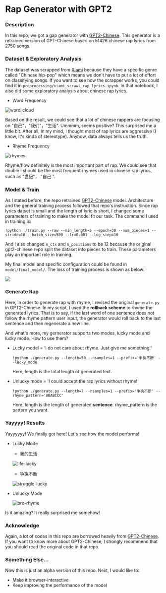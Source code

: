 # Rap Generator with GPT2

### Description

In this repo, we got a gap generator with [GPT2-Chinese](https://github.com/Morizeyao/GPT2-Chinese). This generator is a retrained version of GPT-Chinese based on 51426 chinese rap lyrics from 2750 songs.

### Dataset & Exploratory Analysis

The dataset was scrapped from [Xiami](www.xiami.com) because they have a specific genre called "Chinese hip-pop" which means we don't have to put a lot of effort on classifying songs. If you want to see how the scrapper works, you could find it in `preprocessing/xiami_scrawl_rap_lyrics.ipynb`. In that notebook, I also did some exploratory analysis about chinese rap lyrics. 

* Word Frequency  

![word_cloud](./figs/word_cloud.png)

 Based on the result, we could see that a lot of chinese rappers are focusing on "自己"，"我们"，"生活". Ummmm, seems positive? This surprised me a little bit. After all, in my mind, I thought most of rap lyrics are aggressive (I know, it's kinda of stereotype). Anyhow, data always tells us the truth. 

*  Rhyme Frequency

![rhymes](./figs/rhymes.jpg)

Rhyme/flow definitely is the most important part of rap. We could see that double i should be the most frequent rhymes used in chinese rap lyrics, such as "世纪"， "自己 ".

### Model & Train 

As I stated before, the repo retrained [GPT2-Chinese](https://github.com/Morizeyao/GPT2-Chinese) model. Architecture and the general training process followed that repo's instruction. Since rap lyrics datset is small and the length of lyric is short, I changed some parameters of training to make the model fit our task. The command I used in training is:

```shell
!python ./train.py --raw --min_length=5 --epoch=30 --num_pieces=1 --stride=10 --batch_size=500 --lr=0.001 --log_step=10
```

And I also changed `n_ctx` and `n_positions` to be 12 because the original gpt2-chinese repo split the dataset into pieces to train. These parameters play an important role in training. 

My final model and specific configuration could be found in `model/final_model/`. The loss of training process is shown as below:

![](./figs/loss.png)

 ### Generate Rap

Here, in order to generate rap with rhyme, I revised the original `generate.py` in GPT2-Chinese. In my script, I used the **rollback scheme** to rhyme the generated lyrics. That is to say, if the last word of one sentence does not follow the rhyme pattern user input, the generator would roll back to the last sentence and then regenerate a new line. 

And what's more, my gernerator supports two modes, lucky mode and lucky mode. How to use them? 

* Lucky model = 'I do not care about rhyme. Just give me something!'

  ```shell
  !python ./generate.py --length=50 --nsamples=1 --prefix='争执不断' --lucky_mode
  ```

  Here, length is the total length of generated text. 

* Unlucky mode = 'I could accept the rap lyrics without rhyme!'

  ```shell
  !python ./generate.py --length=7 --nsamples=1 --prefix='争执不断' --rhyme_pattern='ABABCCC' 
  ```

  Here, length is the length of generated **sentence**. rhyme_pattern is the pattern you want. 


### Yayyyy! Results

Yayyyyyy! We finally got here! Let's see how the model performs! 

* Lucky Mode

  * 我的生活

  ![life-lucky](./figs/life-lucky.png)

  * 争执不断

  ![struggle-lucky](./figs/struggle-lucky.png)

* Unlucky Mode

  ![bro-rhyme](./figs/bro-rhyme.png)

Is it amazing? It really surprised me somehow! 

### Acknowledge

Again, a lot of codes in this repo are borrowed heavily from [GPT2-Chinese](https://github.com/Morizeyao/GPT2-Chinese). If you want to know more about GPT2-Chinese, I strongly recommend that you should read the original code in that repo. 

### Something Else...

Now this is just an alpha version of this repo. Next, I would like to:

* Make it browser-interactive
* Keep improving the performance of the model





 

  

  



 




